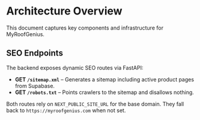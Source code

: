 # Architecture Overview

This document captures key components and infrastructure for MyRoofGenius.

## SEO Endpoints
The backend exposes dynamic SEO routes via FastAPI:

- **GET `/sitemap.xml`** – Generates a sitemap including active product pages from Supabase.
- **GET `/robots.txt`** – Points crawlers to the sitemap and disallows nothing.

Both routes rely on `NEXT_PUBLIC_SITE_URL` for the base domain. They fall back to `https://myroofgenius.com` when not set.
